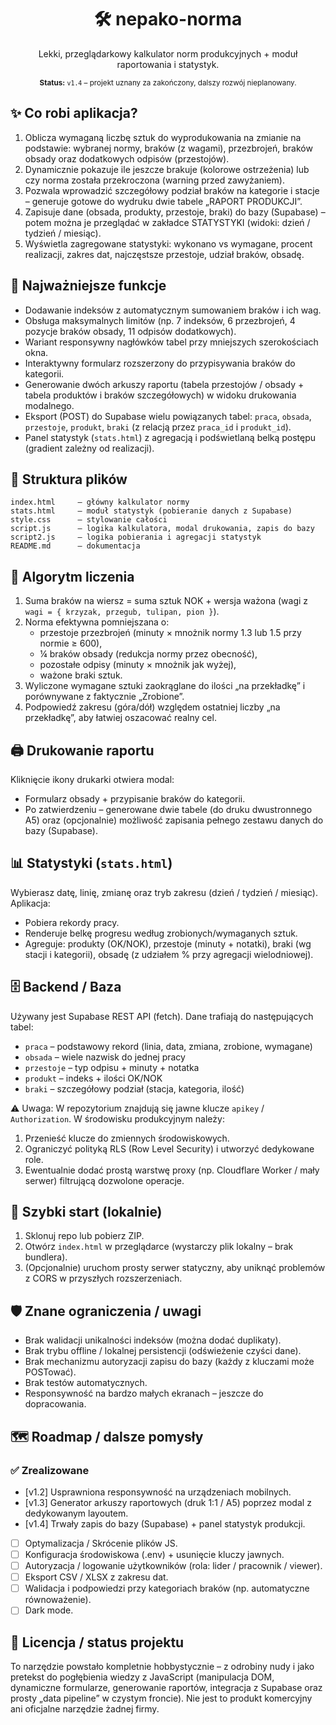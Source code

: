 <div align="center">
	
# 🛠️ nepako-norma
Lekki, przeglądarkowy kalkulator norm produkcyjnych + moduł raportowania i statystyk.

<sub><b>Status:</b> <code>v1.4</code> – projekt uznany za zakończony, dalszy rozwój nieplanowany.</sub>
</div>

## ✨ Co robi aplikacja?
1. Oblicza wymaganą liczbę sztuk do wyprodukowania na zmianie na podstawie: wybranej normy, braków (z wagami), przezbrojeń, braków obsady oraz dodatkowych odpisów (przestojów).
2. Dynamicznie pokazuje ile jeszcze brakuje (kolorowe ostrzeżenia) lub czy norma została przekroczona (warning przed zawyżaniem).
3. Pozwala wprowadzić szczegółowy podział braków na kategorie i stacje – generuje gotowe do wydruku dwie tabele „RAPORT PRODUKCJI”.
4. Zapisuje dane (obsada, produkty, przestoje, braki) do bazy (Supabase) – potem można je przeglądać w zakładce STATYSTYKI (widoki: dzień / tydzień / miesiąc).
5. Wyświetla zagregowane statystyki: wykonano vs wymagane, procent realizacji, zakres dat, najczęstsze przestoje, udział braków, obsadę.

## 🧩 Najważniejsze funkcje
- Dodawanie indeksów z automatycznym sumowaniem braków i ich wag.
- Obsługa maksymalnych limitów (np. 7 indeksów, 6 przezbrojeń, 4 pozycje braków obsady, 11 odpisów dodatkowych).
- Wariant responsywny nagłówków tabel przy mniejszych szerokościach okna.
- Interaktywny formularz rozszerzony do przypisywania braków do kategorii.
- Generowanie dwóch arkuszy raportu (tabela przestojów / obsady + tabela produktów i braków szczegółowych) w widoku drukowania modalnego.
- Eksport (POST) do Supabase wielu powiązanych tabel: `praca`, `obsada`, `przestoje`, `produkt`, `braki` (z relacją przez `praca_id` i `produkt_id`).
- Panel statystyk (`stats.html`) z agregacją i podświetlaną belką postępu (gradient zależny od realizacji).

## 📂 Struktura plików
```
index.html     – główny kalkulator normy
stats.html     – moduł statystyk (pobieranie danych z Supabase)
style.css      – stylowanie całości
script.js      – logika kalkulatora, modal drukowania, zapis do bazy
script2.js     – logika pobierania i agregacji statystyk
README.md      – dokumentacja
```

## 🔢 Algorytm liczenia
1. Suma braków na wiersz = suma sztuk NOK + wersja ważona (wagi z `wagi = { krzyzak, przegub, tulipan, pion }`).
2. Norma efektywna pomniejszana o:
	- przestoje przezbrojeń (minuty × mnożnik normy 1.3 lub 1.5 przy normie ≥ 600),
	- ¼ braków obsady (redukcja normy przez obecność),
	- pozostałe odpisy (minuty × mnożnik jak wyżej),
	- ważone braki sztuk.
3. Wyliczone wymagane sztuki zaokrąglane do ilości „na przekładkę” i porównywane z faktycznie „Zrobione”.
4. Podpowiedź zakresu (góra/dół) względem ostatniej liczby „na przekładkę”, aby łatwiej oszacować realny cel.

## 🖨️ Drukowanie raportu
Kliknięcie ikony drukarki otwiera modal:
- Formularz obsady + przypisanie braków do kategorii.
- Po zatwierdzeniu – generowane dwie tabele (do druku dwustronnego A5) oraz (opcjonalnie) możliwość zapisania pełnego zestawu danych do bazy (Supabase).

## 📊 Statystyki (`stats.html`)
Wybierasz datę, linię, zmianę oraz tryb zakresu (dzień / tydzień / miesiąc). Aplikacja:
- Pobiera rekordy pracy.
- Renderuje belkę progresu według zrobionych/wymaganych sztuk.
- Agreguje: produkty (OK/NOK), przestoje (minuty + notatki), braki (wg stacji i kategorii), obsadę (z udziałem % przy agregacji wielodniowej).

## 🗄️ Backend / Baza
Używany jest Supabase REST API (fetch). Dane trafiają do następujących tabel:
- `praca` – podstawowy rekord (linia, data, zmiana, zrobione, wymagane)
- `obsada` – wiele nazwisk do jednej pracy
- `przestoje` – typ odpisu + minuty + notatka
- `produkt` – indeks + ilości OK/NOK
- `braki` – szczegółowy podział (stacja, kategoria, ilość)

⚠️ Uwaga: W repozytorium znajdują się jawne klucze `apikey` / `Authorization`. W środowisku produkcyjnym należy:
1. Przenieść klucze do zmiennych środowiskowych.
2. Ograniczyć polityką RLS (Row Level Security) i utworzyć dedykowane role.
3. Ewentualnie dodać prostą warstwę proxy (np. Cloudflare Worker / mały serwer) filtrującą dozwolone operacje.

## 🚀 Szybki start (lokalnie)
1. Sklonuj repo lub pobierz ZIP.
2. Otwórz `index.html` w przeglądarce (wystarczy plik lokalny – brak bundlera).
3. (Opcjonalnie) uruchom prosty serwer statyczny, aby uniknąć problemów z CORS w przyszłych rozszerzeniach.

## 🛡️ Znane ograniczenia / uwagi
- Brak walidacji unikalności indeksów (można dodać duplikaty).
- Brak trybu offline / lokalnej persistencji (odświeżenie czyści dane).
- Brak mechanizmu autoryzacji zapisu do bazy (każdy z kluczami może POSTować).
- Brak testów automatycznych.
- Responsywność na bardzo małych ekranach – jeszcze do dopracowania.

## 🗺️ Roadmap / dalsze pomysły
### ✅ Zrealizowane
- [v1.2] Usprawniona responsywność na urządzeniach mobilnych.
- [v1.3] Generator arkuszy raportowych (druk 1:1 / A5) poprzez modal z dedykowanym layoutem.
- [v1.4] Trwały zapis do bazy (Supabase) + panel statystyk produkcji.
- [ ] Optymalizacja / Skrócenie plików JS.
- [ ] Konfiguracja środowiskowa (.env) + usunięcie kluczy jawnych.
- [ ] Autoryzacja / logowanie użytkowników (rola: lider / pracownik / viewer).
- [ ] Eksport CSV / XLSX z zakresu dat.
- [ ] Walidacja i podpowiedzi przy kategoriach braków (np. automatyczne równoważenie).
- [ ] Dark mode.

## 📄 Licencja / status projektu
To narzędzie powstało kompletnie hobbystycznie – z odrobiny nudy i jako pretekst do pogłębienia wiedzy z JavaScript (manipulacja DOM, dynamiczne formularze, generowanie raportów, integracja z Supabase oraz prosty „data pipeline” w czystym froncie). Nie jest to produkt komercyjny ani oficjalne narzędzie żadnej firmy.

